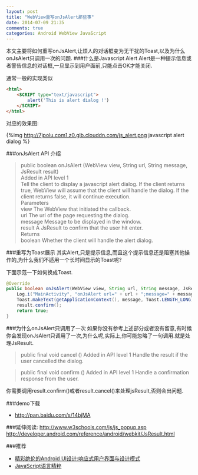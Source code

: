 ```yaml
---
layout: post
title: "WebView重写onJsAlert那些事"
date: 2014-07-09 21:35
comments: true
categories: Android WebView JavaScript
---
```

本文主要将如何重写onJsAlert,让烦人的对话框变为无干扰的Toast,以及为什么onJsAlert只调用一次的问题.
###什么是Javascript Alert
Alert是一种提示信息或者警告信息的对话框,一旦显示到用户面前,只能点击OK才能关闭.
<!--more-->
通常一般的实现类似
```html
<html>
    <SCRIPT type="text/javascript">
        alert('This is alert dialog !')
    </SCRIPT>
</html>
```

对应的效果图:

{%img http://7jpolu.com1.z0.glb.clouddn.com/js_alert.png javascript alert dialog %}

###onJsAlert API 介绍

>public boolean onJsAlert (WebView view, String url, String message, JsResult result)  
Added in API level 1  
Tell the client to display a javascript alert dialog. If the client returns true, WebView will assume that the client will handle the dialog. If the client returns false, it will continue execution.  
Parameters  
view	The WebView that initiated the callback.  
url	The url of the page requesting the dialog.  
message	Message to be displayed in the window.  
result	A JsResult to confirm that the user hit enter.  
Returns  
boolean Whether the client will handle the alert dialog.  

###重写为Toast展示
其实Alert,只是提示信息,而且这个提示信息还是阻塞其他操作的,为什么我们不适用一个长时间显示的Toast呢?  




下面示范一下如何换成Toast.
```java
@Override
public boolean onJsAlert(WebView view, String url, String message, JsResult result) {
	Log.i("MainActivity", "onJsAlert url=" + url + ";message=" + message);
    Toast.makeText(getApplicationContext(), message, Toast.LENGTH_LONG).show();
    result.confirm();
    return true;
}
```

###为什么onJsAlert只调用了一次
如果你没有参考上述部分或者没有留意,有时候你会发现onJsAlert只调用了一次,为什么呢,实际上,你可能忽略了一句调用.就是处理JsResult.

>public final void cancel ()
Added in API level 1
Handle the result if the user cancelled the dialog.

>public final void confirm ()
Added in API level 1
Handle a confirmation response from the user.

你需要调用result.confirm()或者result.cancel()来处理jsResult,否则会出问题.

###demo下载
  * http://pan.baidu.com/s/14bjMA

###延伸阅读:
http://www.w3schools.com/js/js_popup.asp
http://developer.android.com/reference/android/webkit/JsResult.html

###推荐
  * <a href="http://www.amazon.cn/gp/product/B00FQEDTA8/ref=as_li_tf_tl?ie=UTF8&camp=536&creative=3200&creativeASIN=B00FQEDTA8&linkCode=as2&tag=droidyue-23">精彩绝伦的Android UI设计:响应式用户界面与设计模式</a><img src="http://ir-cn.amazon-adsystem.com/e/ir?t=droidyue-23&l=as2&o=28&a=B00FQEDTA8" width="1" height="1" border="0" alt="" style="border:none !important; margin:0px !important;" />
  * <a href="http://www.amazon.cn/gp/product/B0097CON2S/ref=as_li_tf_tl?ie=UTF8&camp=536&creative=3200&creativeASIN=B0097CON2S&linkCode=as2&tag=droidyue-23">JavaScript语言精粹</a><img src="http://ir-cn.amazon-adsystem.com/e/ir?t=droidyue-23&l=as2&o=28&a=B0097CON2S" width="1" height="1" border="0" alt="" style="border:none !important; margin:0px !important;" />
 
